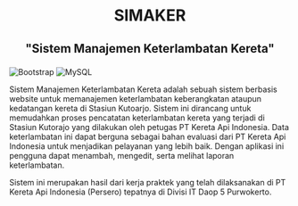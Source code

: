# <p align="center">SIMAKER</p>

## <p align="center">"Sistem Manajemen Keterlambatan Kereta"</p>

![Bootstrap](https://img.shields.io/badge/Bootstrap-563D7C?style=for-the-badge&logo=bootstrap&logoColor=white) ![MySQL](https://img.shields.io/badge/mysql-%2300000f.svg?style=for-the-badge&logo=mysql&logoColor=white)

<p>Sistem Manajemen Keterlambatan Kereta adalah sebuah sistem berbasis website untuk memanajemen keterlambatan keberangkatan ataupun kedatangan kereta di Stasiun Kutoarjo. Sistem ini dirancang untuk memudahkan proses pencatatan keterlambatan kereta yang terjadi di Stasiun Kutorajo yang dilakukan oleh petugas PT Kereta Api Indonesia. Data keterlambatan ini dapat berguna sebagai bahan evaluasi dari PT Kereta Api Indonesia untuk menjadikan pelayanan yang lebih baik. Dengan aplikasi ini pengguna dapat menambah, mengedit, serta melihat laporan keterlambatan.</p>
<p>Sistem ini merupakan hasil dari kerja praktek yang telah dilaksanakan di PT Kereta Api Indonesia (Persero) tepatnya di Divisi IT Daop 5 Purwokerto.</p>